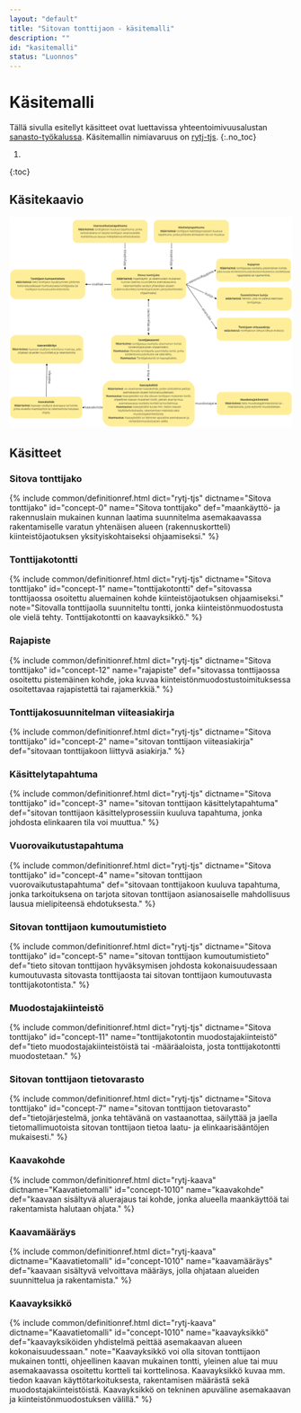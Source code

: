 ```yaml
---
layout: "default"
title: "Sitovan tonttijaon - käsitemalli"
description: ""
id: "kasitemalli"
status: "Luonnos"
---
```

# Käsitemalli
Tällä sivulla esitellyt käsitteet ovat luettavissa yhteentoimivuusalustan [sanasto-työkalussa](https://sanastot.suomi.fi/concepts/43d39261-c7ba-4189-9f5a-9ad263436ee8). Käsitemallin nimiavaruus on [rytj-tjs](http://uri.suomi.fi/terminology/rytj-tjs/).
{:.no_toc}

1. 
{:toc}

## Käsitekaavio
![Sitova tonttijako käsitekaaviona (UML)](kasitemalli.png)

## Käsitteet

### Sitova tonttijako
{% include common/definitionref.html dict="rytj-tjs" dictname="Sitova tonttijako" id="concept-0" name="Sitova tonttijako" def="maankäyttö- ja rakennuslain mukainen kunnan laatima suunnitelma asemakaavassa rakentamiselle varatun yhtenäisen alueen (rakennuskortteli) kiinteistöjaotuksen yksityiskohtaiseksi ohjaamiseksi." %}

### Tonttijakotontti
{% include common/definitionref.html dict="rytj-tjs" dictname="Sitova tonttijako" id="concept-1" name="tonttijakotontti" def="sitovassa tonttijaossa osoitettu aluemainen kohde kiinteistöjaotuksen ohjaamiseksi." note="Sitovalla tonttijaolla suunniteltu tontti, jonka kiinteistönmuodostusta ole vielä tehty. Tonttijakotontti on kaavayksikkö." %}

### Rajapiste
{% include common/definitionref.html dict="rytj-tjs" dictname="Sitova tonttijako" id="concept-12" name="rajapiste" def="sitovassa tonttijaossa osoitettu pistemäinen kohde, joka kuvaa kiinteistönmuodostustoimituksessa osoitettavaa rajapistettä tai rajamerkkiä." %}    

### Tonttijakosuunnitelman viiteasiakirja
{% include common/definitionref.html dict="rytj-tjs" dictname="Sitova tonttijako" id="concept-2" name="sitovan tonttijaon viiteasiakirja" def="sitovaan tonttijakoon liittyvä asiakirja." %}

### Käsittelytapahtuma
{% include common/definitionref.html dict="rytj-tjs" dictname="Sitova tonttijako" id="concept-3" name="sitovan tonttijaon käsittelytapahtuma" def="sitovan tonttijaon käsittelyprosessiin kuuluva tapahtuma, jonka johdosta elinkaaren tila voi muuttua." %}

### Vuorovaikutustapahtuma
{% include common/definitionref.html dict="rytj-tjs" dictname="Sitova tonttijako" id="concept-4" name="sitovan tonttijaon vuorovaikutustapahtuma" def="sitovaan tonttijakoon kuuluva tapahtuma, jonka tarkoituksena on tarjota sitovan tonttijaon asianosaiselle mahdollisuus lausua mielipiteensä ehdotuksesta." %}

### Sitovan tonttijaon kumoutumistieto
{% include common/definitionref.html dict="rytj-tjs" dictname="Sitova tonttijako" id="concept-5" name="sitovan tonttijaon kumoutumistieto" def="tieto sitovan tonttijaon hyväksymisen johdosta kokonaisuudessaan kumoutuvasta sitovasta tonttijaosta tai sitovan tonttijaon kumoutuvasta tonttijakotontista." %}

### Muodostajakiinteistö
{% include common/definitionref.html dict="rytj-tjs" dictname="Sitova tonttijako" id="concept-11" name="tonttijakotontin muodostajakiinteistö" def="tieto muodostajakiinteistöistä tai -määräaloista, josta tonttijakotontti muodostetaan." %}

<!-- ### Kaavatilannetieto
{% include common/definitionref.html dict="rytj-tjs" dictname="Sitova tonttijako" id="concept-10" name="tonttijakotontin kaavatilannetieto" def="tieto tonttijakotonttiin liittyvistä asemakaavoista ja niiden vaikutuksista." %} -->

### Sitovan tonttijaon tietovarasto
{% include common/definitionref.html dict="rytj-tjs" dictname="Sitova tonttijako" id="concept-7" name="sitovan tonttijaon tietovarasto" def="tietojärjestelmä, jonka tehtävänä on vastaanottaa, säilyttää ja jaella tietomallimuotoista sitovan tonttijaon tietoa laatu- ja elinkaarisääntöjen mukaisesti." %}

### Kaavakohde
{% include common/definitionref.html dict="rytj-kaava" dictname="Kaavatietomalli" id="concept-1010" name="kaavakohde" def="kaavaan sisältyvä aluerajaus tai kohde, jonka alueella maankäyttöä tai rakentamista halutaan ohjata." %}

### Kaavamääräys
{% include common/definitionref.html dict="rytj-kaava" dictname="Kaavatietomalli" id="concept-1010" name="kaavamääräys" def="kaavaan sisältyvä velvoittava määräys, jolla ohjataan alueiden suunnittelua ja rakentamista." %}

### Kaavayksikkö
{% include common/definitionref.html dict="rytj-kaava" dictname="Kaavatietomalli" id="concept-1010" name="kaavayksikkö" def="kaavayksiköiden yhdistelmä peittää asemakaavan alueen kokonaisuudessaan." note="Kaavayksikkö voi olla sitovan tonttijaon mukainen tontti, ohjeellinen kaavan mukainen tontti, yleinen alue tai muu asemakaavassa osoitettu kortteli tai korttelinosa. Kaavayksikkö kuvaa mm. tiedon kaavan käyttötarkoituksesta, rakentamisen määrästä sekä muodostajakiinteistöistä. Kaavayksikkö on tekninen apuväline asemakaavan ja kiinteistönmuodostuksen välillä." %}

<!-- ### Kaavayksikön muutostieto
{% include common/definitionref.html dict="rytj-tjs" dictname="Kaavatietomalli" id="concept-10" name="kaavayksikön muutostieto" def="kuvaa asemakaavan muutoksen mahdolliset lajit." note="Lähde: perustuu JHS 135 kaavalaji-luokitteluun." %} -->

<!-- ### Arvo
{% include common/definitionref.html dict="rytj-kaava" dictname="Kaavatietomalli" id="concept-1011" name="ominaisuuden arvo" def="kaavamääräystä tarkentava arvo." %} -->
